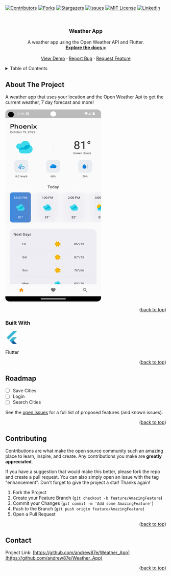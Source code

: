 <a name="readme-top"></a>

[![Contributors][contributors-shield]][contributors-url]
[![Forks][forks-shield]][forks-url]
[![Stargazers][stars-shield]][stars-url]
[![Issues][issues-shield]][issues-url]
[![MIT License][license-shield]][license-url]
[![LinkedIn][linkedin-shield]][linkedin-url]

<!-- PROJECT LOGO -->
<br />
<div align="center">

<h3 align="center">Weather App</h3>

  <p align="center">
    A weather app using the Open Weather API and Flutter.
    <br />
    <a href="https://github.com/andrew87e/Weather_App"><strong>Explore the docs »</strong></a>
    <br />
    <br />
    <a href="https://github.com/andrew87e/Weather_App">View Demo</a>
    ·
    <a href="https://github.com/andrew87e/Weather_App/issues">Report Bug</a>
    ·
    <a href="https://github.com/andrew87e/Weather_App/issues">Request Feature</a>
  </p>
</div>

<!-- TABLE OF CONTENTS -->
<details>
  <summary>Table of Contents</summary>
  <ol>
    <li>
      <a href="#about-the-project">About The Project</a>
      <ul>
        <li><a href="#built-with">Built With</a></li>
      </ul>
    </li>
    <li><a href="#usage">Usage</a></li>
    <li><a href="#roadmap">Roadmap</a></li>
    <li><a href="#contributing">Contributing</a></li>
    <li><a href="#license">License</a></li>
    <li><a href="#contact">Contact</a></li>
    <li><a href="#acknowledgments">Acknowledgments</a></li>
  </ol>
</details>

<!-- ABOUT THE PROJECT -->

## About The Project

A weather app that uses your location and the Open Weather Api to get the current weather, 7 day forecast and more! 

<img src="assets/img/top.png" alt="Screenshot" width="300" height="600">

<p align="right">(<a href="#readme-top">back to top</a>)</p>

### Built With

<img src="https://raw.githubusercontent.com/devicons/devicon/1119b9f84c0290e0f0b38982099a2bd027a48bf1/icons/flutter/flutter-original.svg" alt="flutter" height="40" width="40">

Flutter

<p align="right">(<a href="#readme-top">back to top</a>)</p>

<!-- GETTING STARTED -->

<!-- ROADMAP -->

## Roadmap

- [ ] Save Cities
- [ ] Login
- [ ] Search Cities

See the [open issues](https://github.com/andrew87e/Weather_App/issues) for a full list of proposed features (and known issues).

<p align="right">(<a href="#readme-top">back to top</a>)</p>

<!-- CONTRIBUTING -->

## Contributing

Contributions are what make the open source community such an amazing place to learn, inspire, and create. Any contributions you make are **greatly appreciated**.

If you have a suggestion that would make this better, please fork the repo and create a pull request. You can also simply open an issue with the tag "enhancement".
Don't forget to give the project a star! Thanks again!

1. Fork the Project
2. Create your Feature Branch (`git checkout -b feature/AmazingFeature`)
3. Commit your Changes (`git commit -m 'Add some AmazingFeature'`)
4. Push to the Branch (`git push origin feature/AmazingFeature`)
5. Open a Pull Request

<p align="right">(<a href="#readme-top">back to top</a>)</p>

<!-- LICENSE

## License

Distributed under the MIT License. See `LICENSE.txt` for more information.

<p align="right">(<a href="#readme-top">back to top</a>)</p> -->

<!-- CONTACT -->

## Contact

Project Link: [https://github.com/andrew87e/Weather_App](https://github.com/andrew87e/Weather_App)

<p align="right">(<a href="#readme-top">back to top</a>)</p>

<!-- ACKNOWLEDGMENTS -->

<!-- MARKDOWN LINKS & IMAGES -->
<!-- https://www.markdownguide.org/basic-syntax/#reference-style-links -->

[contributors-shield]: https://img.shields.io/github/contributors/andrew87e/Weather_App.svg?style=for-the-badge
[contributors-url]: https://github.com/andrew87e/Weather_App/graphs/contributors
[forks-shield]: https://img.shields.io/github/forks/andrew87e/Weather_App.svg?style=for-the-badge
[forks-url]: https://github.com/andrew87e/Weather_App/network/members
[stars-shield]: https://img.shields.io/github/stars/andrew87e/Weather_App.svg?style=for-the-badge
[stars-url]: https://github.com/andrew87e/Weather_App/stargazers
[issues-shield]: https://img.shields.io/github/issues/andrew87e/Weather_App.svg?style=for-the-badge
[issues-url]: https://github.com/andrew87e/Weather_App/issues
[license-shield]: https://img.shields.io/github/license/andrew87e/Weather_App.svg?style=for-the-badge
[license-url]: https://github.com/andrew87e/Weather_App/blob/master/LICENSE.txt
[linkedin-shield]: https://img.shields.io/badge/-LinkedIn-black.svg?style=for-the-badge&logo=linkedin&colorB=555
[linkedin-url]: https://linkedin.com/in/andrew-edwards-software-engineer
[product-screenshot]: images/screenshot.png
